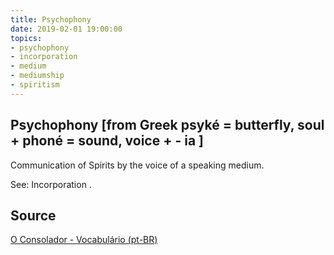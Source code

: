 ```yaml
---
title: Psychophony
date: 2019-02-01 19:00:00
topics:
- psychophony 
- incorporation
- medium
- mediumship
- spiritism
---
```


Psychophony [from Greek psyké = butterfly, soul + phoné = sound, voice + - ia ]
- 

Communication of Spirits by the voice of a speaking medium. 

See: Incorporation .

## Source
[O Consolador - Vocabulário (pt-BR)](http://www.oconsolador.com.br/linkfixo/vocabulario/principal.html)
